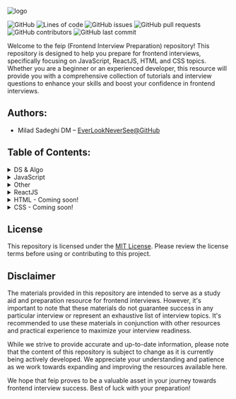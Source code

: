 ![logo](logo.png)


![GitHub](https://img.shields.io/github/license/EverLookNeverSee/feip)
![Lines of code](https://img.shields.io/tokei/lines/github/EverLookNeverSee/feip)
![GitHub issues](https://img.shields.io/github/issues-raw/EverLookNeverSee/feip)
![GitHub pull requests](https://img.shields.io/github/issues-pr-raw/EverLookNeverSee/feip)
![GitHub contributors](https://img.shields.io/github/contributors/EverLookNeverSee/feip)
![GitHub last commit](https://img.shields.io/github/last-commit/EverLookNeverSee/feip)


Welcome to the feip (Frontend Interview Preparation) repository! This repository is designed
to help you prepare for frontend interviews, specifically focusing on JavaScript, ReactJS, HTML
and CSS topics. Whether you are a beginner or an experienced developer, this resource will provide
you with a comprehensive collection of tutorials and interview questions to enhance your skills
and boost your confidence in frontend interviews.

## Authors:
* Milad Sadeghi DM – [EverLookNeverSee@GitHub](https://github.com/EverLookNeverSee)


## Table of Contents:

<details>
<summary>DS & Algo</summary>

* [Data structures](DataStructures_Algorithms/01-DataStructures.md)
</details>

<details>
<summary>JavaScript</summary>

* [Fundamentals](JavaScript/01-fundamentals.md)
* [Arrays](JavaScript/02-arrays.md)
* [Strings](JavaScript/03-strings.md)
* [Date and Time](JavaScript/04-dateTime.md)
* [Object Oriented](JavaScript/05-objectOriented.md)
</details>

<details>
<summary>Other</summary>

* [Agile](Other/Agile.md)
</details>

<details>
<summary>ReactJS</summary>

* [Basics](ReactJS/01-Basics.md)
* [Props](ReactJS/02-Props.md)
* [Components](ReactJS/03-Components.md)
* [Arrays and Lists](ReactJS/04-ArraysLists.md)
* [Best Practices](ReactJS/05-BestPractices.md)
* [Conditional Rendering](ReactJS/06-ConditionalRendering.md)
* [State](ReactJS/07-State.md)
* [State vs. Props](ReactJS/08-StateProps.md)
* [Performance](ReactJS/09-Performance.md)
* [Advanced Concepts](ReactJS/10-AdvancedConcepts.md)
* [Advanced](ReactJS/11-Advanced.md)
* [Refs](ReactJS/12-Refs.md)
* [Forms](ReactJS/13-Forms.md)
* [Events](ReactJS/14-Events.md)
* [Intermediate](ReactJS/15-Intermediate.md)
</details>


<details>
<summary>HTML - Coming soon!</summary>
</details>

<details>
<summary>CSS - Coming soon!</summary>
</details>


## License
This repository is licensed under the [MIT License](LICENSE). Please review the license terms before
using or contributing to this project.

## Disclaimer
The materials provided in this repository are intended to serve as a study aid and preparation resource
for frontend interviews. However, it's important to note that these materials do not guarantee success
in any particular interview or represent an exhaustive list of interview topics. It's recommended to use
these materials in conjunction with other resources and practical experience to maximize your interview
readiness.

While we strive to provide accurate and up-to-date information, please note that the content of this
repository is subject to change as it is currently being actively developed. We appreciate your
understanding and patience as we work towards expanding and improving the resources available here.

We hope that feip proves to be a valuable asset in your journey towards frontend interview success. Best
of luck with your preparation!
